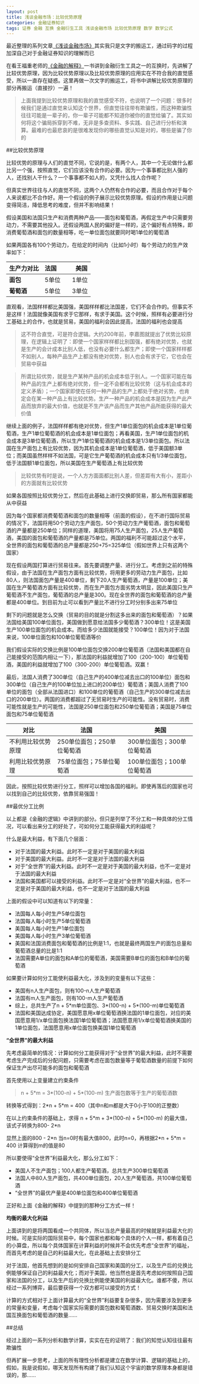 ```yaml
---
layout: post
title: 浅谈金融市场：比较优势原理
categories: 金融证券知识
tags: 证券 金融 互换 金融衍生工具 浅谈金融市场 比较优势原理 数学 数学公式
---
```


最近整理的系列文章[《浅谈金融市场》](http://www.xumenger.com/tags/#浅谈金融市场)其实我只是文字的搬运工，通过码字的过程加深自己对于金融证券知识的理解而已

在看王福重老师的[《金融的解释》](https://book.douban.com/subject/26032227/)一书讲到金融衍生工具之一的互换时，先讲解了比较优势原理，因为比较优势原理以及比较优势原理的应用实在不符合我的直觉感受，所以一直存在疑惑。这里再做一次文字的搬运工，将书中讲解比较优势原理的部分再搬运（直接抄）一遍！

>上面我提到比较优势原理和我的直觉感受不符，也说明了一个问题：很多时候我们是通过直觉来认知这个世界，但直觉往往带有欺骗性，而这种欺骗性往往可能是一辈子的，你一辈子可能都不知道你被你的直觉给骗了。其实如何将这个骗局拆穿到不难，无非是多查资料、多实践、自己进行分析和演算。最难的也最悲哀的是很难发现你的哪些直觉认知是对的，哪些是骗了你的

##比较优势原理

比较优势的原理与人们的直觉不同，它说的是，有两个人，其中一个无论做什么都比另一个强，按照直觉，它们应该没有合作的必要。因为一个事事都比别人强的人，还找别人干什么？一个事事都不如人的，又凭什么找人合作呢？

但真实世界往往与人的直觉不同，这两个人仍然有合作的必要，而且合作对于每个人来说都比不合作好。用一个假设的例子展示比较优势原理。假设的作用是让问题变得简洁，降低思考的难度，但并不影响结果！

假设美国和法国只生产和消费两种产品——面包和葡萄酒，再假定生产中只需要劳动力，不需要其他投入。还假设两国人民的偏好是一样的，这个偏好有点特殊，即消费葡萄酒和面包的数量相等，吃一单位面包就要同时喝1单位的葡萄酒

如果两国各有100个劳动力，在给定的时间内（比如1小时）每个劳动力的生产效率如下：

 生产力对比  |  法国       |     美国
------------|------------|------------
**面包**    | 5单位       |   1单位
**葡萄酒**  | 5单位       |   3单位

直观看，法国样样都比美国强，美国样样都比法国差，它们不会合作的。但事实不是这样！法国就像美国有求于它那样，有求于美国。这个时候，照样有必要进行分工基础上的合作，也就是贸易，美国的福利会因此提高，法国的福利也会提高

>这不符合直觉，可是符合逻辑。大约200年前，李嘉图就提出了优势比较原理，在逻辑上证明了：即使一个国家样样都比别国强，都有绝对优势，也就是生产的会计成本比别人低，也没有必要什么都生产；即使一个国家样样都不如别人，每种产品生产上都没有绝对优势，别人也会有求于它，它也会在贸易中获益

>所谓比较优势，就是生产某种产品的机会成本低于别人。一个国家可能在每种产品的生产上都有绝对优势，但一定不会都有比较优势（这与机会成本的定义矛盾）；一个国家即使在任何一种产品的生产上都处于绝对劣势，也肯定会在某一种产品上有比较优势。生产一种产品的机会成本是因为生产此产品而放弃的最大价值，也就是不生产该产品而生产其他产品所能获得的最大价值

继续上面的例子，法国样样都有绝对优势，但生产1单位面包的机会成本是1单位葡萄酒，生产1单位葡萄酒的机会成本是1单位面包；再看美国，生产1单位面包的机会成本是3单位葡萄酒，所以生产1单位葡萄酒的机会成本是1/3单位面包。所以法国在生产面包上有比较优势，因为其机会成本是1单位葡萄酒，低于美国额3单位；而美国虽然样样不如法国，可是它生产葡萄酒的机会成本只有1/3单位面包，低于法国额1单位面包，所以美国在生产葡萄酒上有比较优势

>比较优势有时是说，一个人方方面面都比别人差，但差距有大有小，差距小的方面就有比较优势

如果各国按照比较优势分工，然后在此基础上进行交换即贸易，那么所有国家都能从中获益

因为每个国家都消费葡萄酒和面包的数量相等（前面的假设），在不进行国际贸易的情况下，法国将用50个劳动力生产面包，50个劳动力生产葡萄酒，面包和葡萄酒的产量都是250单位；同样的道理，美国将用75人生产面包，25人生产葡萄酒，美国的面包和葡萄酒的产量都是75单位。两国的福利不可能超过这个水平，全世界的面包和葡萄酒的总产量都是250+75=325单位（假如世界上只有这两个国家）

现在假设两国打算进行贸易往来。首先要调整产量、进行分工。考虑到之前的特殊假设，由于法国在生产面包方面有比较优势，将用更多的劳动力生产面包，比如80人，则法国面包产量是400单位，剩下20人生产葡萄酒，产量是100单位；美国在生产葡萄酒方面有比较优势，而在生产面包方面劣势太明显，因此美国只生产葡萄酒不生产面包，葡萄酒的总产量是300。现在全世界的面包和葡萄酒的总产量都是400单位。到目前为止可以看到产量比不进行分工时分别多出来75单位

剩下的问题就是怎么交换（贸易的目的就是分割这多出来的面包和葡萄酒）？如果法国给美国100单位面包，美国做到愿意给法国多少葡萄酒？300单位！这是美国生产100单位面包的机会成本。而给多少法国就能接受？100单位！因为对于法国来说，100单位面包和100单位葡萄酒等价

我们假设实际的交换比例是100单位面包交换200单位葡萄酒（法国和美国都在自己能接受的范围内相让一下），那法国的利益就增加了100（200-100）单位葡萄酒，美国的利益就增加了100（300-200）单位葡萄酒。双赢！

最后，法国人消费了300单位（自己生产的400单位减去出口的100单位）面包和300单位（自己生产的100单位加上进口的200单位）葡萄酒；美国人消费了100单位的面包（全部从法国进口）和100单位的葡萄酒（自己生产的300单位减去出口的200单位）。两国的消费都超过了无贸易时生产的可能性。没有贸易时，消费可能性就是生产的可能性，法国是250单位面包和250单位葡萄酒；美国是75单位面包和75单位葡萄酒

 对比               |  法国                     |    美国
--------------------|---------------------------|-------------------------
不利用比较优势原理   | 250单位面包；250单位葡萄酒  | 300单位面包；300单位葡萄酒
利用比较优势原理     | 75单位面包；75单位葡萄酒    | 100单位面包；100单位葡萄酒

因此，按照比较优势进行分工，照样可以增加各国的福利。即使再落后的国家也可以找到自己的比较优势，依靠贸易强国！

##最优分工比例

以上都是《金融的逻辑》中讲到的部分。但只是列举了不分工和一种具体的分工情况，可以看出来分工的好处了，可如何分工能获得最大的利益呢？

什么是最大利益，有下面几个层面：

* 对于法国的最大利益。此时不一定是对于美国的最大利益
* 对于美国的最大利益。此时不一定是对于法国的最大利益
* 对于“全世界”的最大利益。此时不一定是对于美国的最大利益，也不一定是对于法国的最大利益
* 法国和美国都可以接受的利益。此时不一定是对“全世界”的最大利益，也不一定是对于美国的最大利益，也不一定是对于法国的最大利益

上面的假设中可以知道有以下的常量：

* 法国每人每小时生产5单位面包
* 法国每人每小时生产5单位葡萄酒
* 美国每人每小时生产1单位面包
* 美国每人每小时生产3单位葡萄酒
* 美国和法国消费面包和葡萄酒的比例是1:1，也就是最终两国生产的面包总量和葡萄酒总量的比是1:1
* 法国需要A单位的面包和A单位的葡萄酒，美国需要B单位的面包和B单位的葡萄酒

如果要计算如何分工能使利益最大化，涉及到的变量有以下这些：

* 美国有n人生产面包，则有100-n人生产葡萄酒
* 法国有m人生产面包，则有100-m人生产葡萄酒
* 综上，总共生产了n + 5\*m单位面包、3\*(100-n) + 5\*(100-m)单位葡萄酒
* 法国和美国达成协定，美国愿意用x单位葡萄酒换法国的1单位面包，对应的美国愿意用1/x单位面包换法国1单位葡萄酒；法国愿意用1/x单位葡萄酒换美国的1单位面包，法国愿意用x单位面包换美国1单位葡萄酒

**“全世界”的最大利益**

先考虑最简单的情况：计算如何分工能获得对于“全世界”的最大利益，此时不需要考虑生产完成后的分配问题，只需要考虑在面包数量等于葡萄酒数量的前提下如何保证生产出尽可能多的面包和葡萄酒

首先使用以上变量建立约束条件

> n + 5\*m = 3\*(100-n) + 5\*(100-m)        生产面包数等于生产的葡萄酒数

转换等式得到：2\*n + 5\*m = 400（其中n和m都是大于0小于100的正整数）

在以上约束条件的基础上，求得 n + 5\*m + 3\*(100-n) + 5\*(100-m) 的最大值，该式子转换为800- 2\*n

显然上面的800 - 2\*n 当n=0时有最大值800，此时n=0，再根据2\*n + 5\*m = 400 计算得到m的值是80

所以要使得“全世界”利益最大化，那么分工如下：

* 美国人不生产面包；100人都生产葡萄酒，总共生产300单位葡萄酒
* 法国人中80人生产面包，共400单位面包，20人生产葡萄酒，共100单位葡萄酒
* “全世界”的最优产量是400单位面包和400单位葡萄酒

正好和上面《金融的解释》中提到的那种分工方式一样！

**均衡的最大化利益**

上面讲到的是将两国看成一个共同体，所以当总产量最高的时候就是利益最大化的时候。可是实际的国际贸易中，每个国家也都和每个具体的个人一样，都有着自己的小算盘，所以每个具体国家在计算利益的时候并不会优先考虑“全世界”的福祉，而首先考虑的是自己的利益最大化，在此基础上去安排分工

对于法国，他首先想到的是如何安排自己国家和美国的分工，以及生产后的兑换比例能够保证自己的利益最大化；而对于美国，他当然也是首先考虑如何按照自己国家和法国的分工，以及生产后的兑换比例能使美国的利益最大化。谁都不傻，所以经过一系列博弈，最后要获得一个双方都可以接受的方式！

计算的方式相对于上面计算最大的“全世界”利益要复杂很多，因为需要涉及到更多的常量和变量，考虑每个国家实际需要的面包数和葡萄酒数、贸易交换时美国和法国互换面包和葡萄酒的数量……

##总结

经过上面的一系列分析和数学计算，实实在在的证明了：我们的知觉认知往往最有欺骗性

但再扩展一步思考，上面的所有理性分析都是建立在数学计算、逻辑的基础上的，假如，我是说假如，哪天发现所有构建了我们认知这个宇宙的数学原理本身都是错误的，那......
